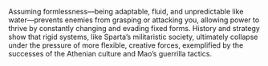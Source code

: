Assuming formlessness—being adaptable, fluid, and unpredictable like water—prevents enemies from grasping or attacking you, allowing power to thrive by constantly changing and evading fixed forms. History and strategy show that rigid systems, like Sparta’s militaristic society, ultimately collapse under the pressure of more flexible, creative forces, exemplified by the successes of the Athenian culture and Mao’s guerrilla tactics.
